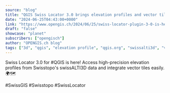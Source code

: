 ```yaml
---
source: "blog"
title: "QGIS Swiss Locator 3.0 brings elevation profiles and vector tiles"
date: "2024-06-25T04:43:00+0000"
link: "https://www.opengis.ch/2024/06/25/swiss-locator-plugin-3-0-is-here-with-exciting-features/"
draft: "false"
showcase: "planet"
subscribers: ["opengisch"]
author: "OPENGIS.ch blog"
tags: ["3d", "qgis", "elevation profile", "qgis.org", "swissalti3d", "vector tiles"]
---
```


Swiss Locator 3.0 for #QGIS is here! Access high-precision elevation profiles from Swisstopo's swissALTI3D data and integrate vector tiles easily. 
🌍🗺️ 

#SwissGIS #Swisstopo #SwissLocator

